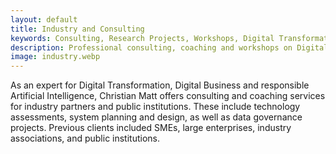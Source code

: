 ```yaml
---
layout: default
title: Industry and Consulting
keywords: Consulting, Research Projects, Workshops, Digital Transformation, Digital Business, Artificial Intelligence
description: Professional consulting, coaching and workshops on Digital Transformation, Digital Businesses, and Artificial Intelligence.
image: industry.webp
---
```


As an expert for Digital Transformation, Digital Business and responsible Artificial Intelligence, Christian Matt offers
consulting and coaching services for industry partners and public institutions. These include technology assessments, 
system planning and design, as well as data governance projects. Previous clients included SMEs, large enterprises, 
industry associations, and public institutions.
